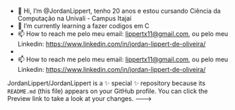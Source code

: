- 👋 Hi, I’m @JordanLippert, tenho 20 anos e estou cursando Ciência da Computação na Univali - Campus Itajaí
- 🌱 I’m currently learning  a fazer codigos em  C
- 📫 How to reach me  pelo meu email: lippertx11@gmail.com, ou pelo meu Linkedin: https://www.linkedin.com/in/jordan-lippert-de-oliveira/
- 
- 📫 How to reach me  pelo meu email: lippertx11@gmail.com, ou pelo meu Linkedin: https://www.linkedin.com/in/jordan-lippert-de-oliveira/

JordanLippert/JordanLippert is a ✨ special ✨ repository because its `README.md` (this file) appears on your GitHub profile.
You can click the Preview link to take a look at your changes.
--->
